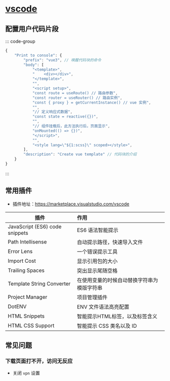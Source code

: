 # [vscode](https://code.visualstudio.com/)

## 配置用户代码片段
::: code-group

```js [vue3 代码片段]
{
	"Print to console": {
		"prefix": "vue3", // 唤醒代码块的命令
		"body": [
			"<template>",
			"    <div></div>",
			"</template>",
			"",
			"<script setup>",
			"const route = useRoute() // 路由参数",
			"const router = useRouter() // 路由实例",
			"const { proxy } = getCurrentInstance() // vue 实例",
			"",
			"// 定义响应式数据",
			"const state = reactive({})",
			"",
			"// 组件挂载后，此方法执行后，页面显示",
			"onMounted(() => {})",
			"</script>",
			"",
			"<style lang=\"${1:scss}\" scoped></style>",
		],
		"description": "Create vue template" // 代码块的介绍
	}
}
```

:::

## 常用插件
- 插件地址：https://marketplace.visualstudio.com/vscode

| 插件        |      作用      |
| ------------- | :----------- |
| JavaScript (ES6) code snippets | ES6 语法智能提示 |
| Path Intellisense | 自动提示路径，快速导入文件 |
| Error Lens | 一个错误提示工具 |
| Import Cost | 显示引用包的大小 |
| Trailing Spaces | 突出显示尾随空格 |
| Template String Converter | 在使用变量的时候自动替换字符串为模版字符串 |
| Project Manager | 项目管理插件 |
| DotENV      | ENV 文件语法高亮配置 |
| HTML Snippets      | 智能提示HTML标签，以及标签含义 |
| HTML CSS Support      | 智能提示 CSS 类名以及 ID |

## 常见问题
### 下载页面打不开，访问无反应
- 关闭 `vpn` 设置